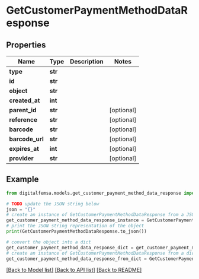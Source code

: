 # GetCustomerPaymentMethodDataResponse


## Properties

Name | Type | Description | Notes
------------ | ------------- | ------------- | -------------
**type** | **str** |  | 
**id** | **str** |  | 
**object** | **str** |  | 
**created_at** | **int** |  | 
**parent_id** | **str** |  | [optional] 
**reference** | **str** |  | [optional] 
**barcode** | **str** |  | [optional] 
**barcode_url** | **str** |  | [optional] 
**expires_at** | **int** |  | [optional] 
**provider** | **str** |  | [optional] 

## Example

```python
from digitalfemsa.models.get_customer_payment_method_data_response import GetCustomerPaymentMethodDataResponse

# TODO update the JSON string below
json = "{}"
# create an instance of GetCustomerPaymentMethodDataResponse from a JSON string
get_customer_payment_method_data_response_instance = GetCustomerPaymentMethodDataResponse.from_json(json)
# print the JSON string representation of the object
print(GetCustomerPaymentMethodDataResponse.to_json())

# convert the object into a dict
get_customer_payment_method_data_response_dict = get_customer_payment_method_data_response_instance.to_dict()
# create an instance of GetCustomerPaymentMethodDataResponse from a dict
get_customer_payment_method_data_response_from_dict = GetCustomerPaymentMethodDataResponse.from_dict(get_customer_payment_method_data_response_dict)
```
[[Back to Model list]](../README.md#documentation-for-models) [[Back to API list]](../README.md#documentation-for-api-endpoints) [[Back to README]](../README.md)


